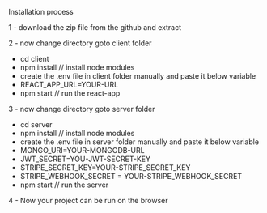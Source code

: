 Installation process

1 - download the zip file from the github and extract

2 - now change directory goto client folder
  - cd client  
  - npm install  // install node modules
  - create the .env file in client folder manually and paste it below variable 
  - REACT_APP_URL=YOUR-URL
  - npm start  // run the react-app

3 - now change directory goto server folder
  - cd server  
  - npm install  // install node modules
  - create the .env file in server folder manually and paste it below variable 
  - MONGO_URI=YOUR-MONGODB-URL
  - JWT_SECRET=YOU-JWT-SECRET-KEY
  - STRIPE_SECRET_KEY=YOUR-STRIPE_SECRET_KEY
  - STRIPE_WEBHOOK_SECRET = YOUR-STRIPE_WEBHOOK_SECRET
  - npm start  // run the server

4 - Now your project can be run on the browser
    
